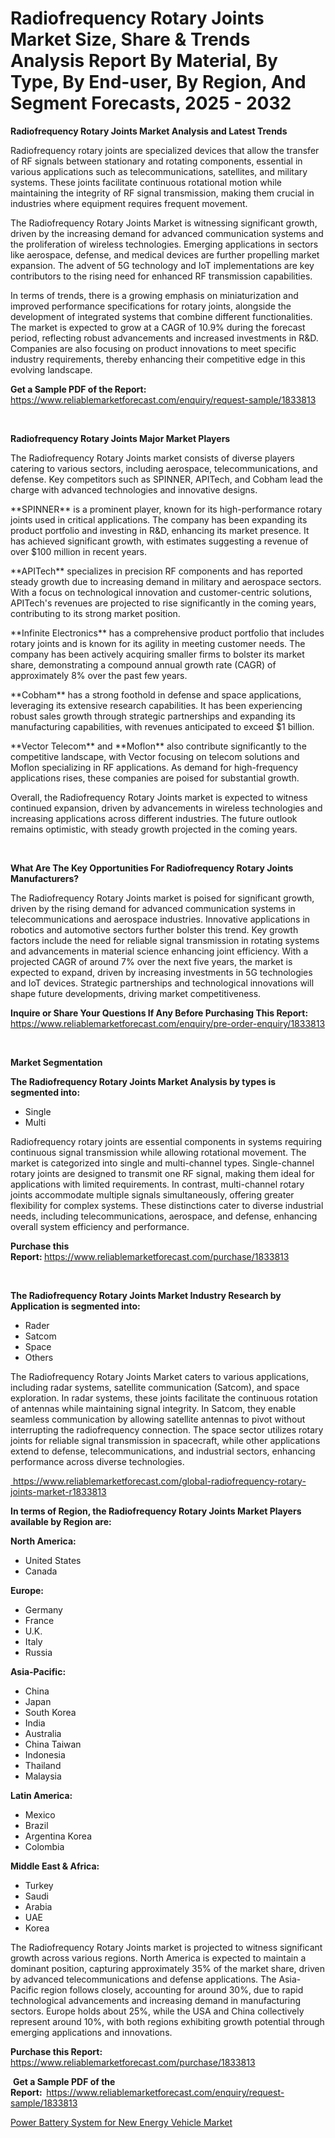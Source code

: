 <p><h1>Radiofrequency Rotary Joints Market Size, Share & Trends Analysis Report By Material, By Type, By End-user, By Region, And Segment Forecasts, 2025 - 2032</h1></p><p><strong>Radiofrequency Rotary Joints Market Analysis and Latest Trends</strong></p>
<p><p>Radiofrequency rotary joints are specialized devices that allow the transfer of RF signals between stationary and rotating components, essential in various applications such as telecommunications, satellites, and military systems. These joints facilitate continuous rotational motion while maintaining the integrity of RF signal transmission, making them crucial in industries where equipment requires frequent movement.</p><p>The Radiofrequency Rotary Joints Market is witnessing significant growth, driven by the increasing demand for advanced communication systems and the proliferation of wireless technologies. Emerging applications in sectors like aerospace, defense, and medical devices are further propelling market expansion. The advent of 5G technology and IoT implementations are key contributors to the rising need for enhanced RF transmission capabilities.</p><p>In terms of trends, there is a growing emphasis on miniaturization and improved performance specifications for rotary joints, alongside the development of integrated systems that combine different functionalities. The market is expected to grow at a CAGR of 10.9% during the forecast period, reflecting robust advancements and increased investments in R&D. Companies are also focusing on product innovations to meet specific industry requirements, thereby enhancing their competitive edge in this evolving landscape.</p></p>
<p><strong>Get a Sample PDF of the Report:&nbsp;</strong> <a href="https://www.reliablemarketforecast.com/enquiry/request-sample/1833813?utm_campaign=3323&utm_medium=2&utm_source=Github&utm_content=ia&utm_term=26032025&utm_id=radiofrequency-rotary-joints">https://www.reliablemarketforecast.com/enquiry/request-sample/1833813</a></p>
<p>&nbsp;</p>
<p><strong>Radiofrequency Rotary Joints Major Market Players</strong></p>
<p><p>The Radiofrequency Rotary Joints market consists of diverse players catering to various sectors, including aerospace, telecommunications, and defense. Key competitors such as SPINNER, APITech, and Cobham lead the charge with advanced technologies and innovative designs.</p><p>**SPINNER** is a prominent player, known for its high-performance rotary joints used in critical applications. The company has been expanding its product portfolio and investing in R&D, enhancing its market presence. It has achieved significant growth, with estimates suggesting a revenue of over $100 million in recent years.</p><p>**APITech** specializes in precision RF components and has reported steady growth due to increasing demand in military and aerospace sectors. With a focus on technological innovation and customer-centric solutions, APITech's revenues are projected to rise significantly in the coming years, contributing to its strong market position.</p><p>**Infinite Electronics** has a comprehensive product portfolio that includes rotary joints and is known for its agility in meeting customer needs. The company has been actively acquiring smaller firms to bolster its market share, demonstrating a compound annual growth rate (CAGR) of approximately 8% over the past few years.</p><p>**Cobham** has a strong foothold in defense and space applications, leveraging its extensive research capabilities. It has been experiencing robust sales growth through strategic partnerships and expanding its manufacturing capabilities, with revenues anticipated to exceed $1 billion.</p><p>**Vector Telecom** and **Moflon** also contribute significantly to the competitive landscape, with Vector focusing on telecom solutions and Moflon specializing in RF applications. As demand for high-frequency applications rises, these companies are poised for substantial growth.</p><p>Overall, the Radiofrequency Rotary Joints market is expected to witness continued expansion, driven by advancements in wireless technologies and increasing applications across different industries. The future outlook remains optimistic, with steady growth projected in the coming years.</p></p>
<p>&nbsp;</p>
<p><strong>What Are The Key Opportunities For Radiofrequency Rotary Joints Manufacturers?</strong></p>
<p><p>The Radiofrequency Rotary Joints market is poised for significant growth, driven by the rising demand for advanced communication systems in telecommunications and aerospace industries. Innovative applications in robotics and automotive sectors further bolster this trend. Key growth factors include the need for reliable signal transmission in rotating systems and advancements in material science enhancing joint efficiency. With a projected CAGR of around 7% over the next five years, the market is expected to expand, driven by increasing investments in 5G technologies and IoT devices. Strategic partnerships and technological innovations will shape future developments, driving market competitiveness.</p></p>
<p><strong>Inquire or Share Your Questions If Any Before Purchasing This Report:</strong> <a href="https://www.reliablemarketforecast.com/enquiry/pre-order-enquiry/1833813?utm_campaign=3323&utm_medium=2&utm_source=Github&utm_content=ia&utm_term=26032025&utm_id=radiofrequency-rotary-joints">https://www.reliablemarketforecast.com/enquiry/pre-order-enquiry/1833813</a></p>
<p>&nbsp;</p>
<p><strong>Market Segmentation</strong></p>
<p><strong>The Radiofrequency Rotary Joints Market Analysis by types is segmented into:</strong></p>
<p><ul><li>Single</li><li>Multi</li></ul></p>
<p><p>Radiofrequency rotary joints are essential components in systems requiring continuous signal transmission while allowing rotational movement. The market is categorized into single and multi-channel types. Single-channel rotary joints are designed to transmit one RF signal, making them ideal for applications with limited requirements. In contrast, multi-channel rotary joints accommodate multiple signals simultaneously, offering greater flexibility for complex systems. These distinctions cater to diverse industrial needs, including telecommunications, aerospace, and defense, enhancing overall system efficiency and performance.</p></p>
<p><strong>Purchase this Report:&nbsp;</strong><a href="https://www.reliablemarketforecast.com/purchase/1833813?utm_campaign=3323&utm_medium=2&utm_source=Github&utm_content=ia&utm_term=26032025&utm_id=radiofrequency-rotary-joints">https://www.reliablemarketforecast.com/purchase/1833813</a></p>
<p>&nbsp;</p>
<p><strong>The Radiofrequency Rotary Joints Market Industry Research by Application is segmented into:</strong></p>
<p><ul><li>Rader</li><li>Satcom</li><li>Space</li><li>Others</li></ul></p>
<p><p>The Radiofrequency Rotary Joints Market caters to various applications, including radar systems, satellite communication (Satcom), and space exploration. In radar systems, these joints facilitate the continuous rotation of antennas while maintaining signal integrity. In Satcom, they enable seamless communication by allowing satellite antennas to pivot without interrupting the radiofrequency connection. The space sector utilizes rotary joints for reliable signal transmission in spacecraft, while other applications extend to defense, telecommunications, and industrial sectors, enhancing performance across diverse technologies.</p></p>
<p><a href="https://www.reliablemarketforecast.com/global-radiofrequency-rotary-joints-market-r1833813?utm_campaign=3323&utm_medium=2&utm_source=Github&utm_content=ia&utm_term=26032025&utm_id=radiofrequency-rotary-joints">&nbsp;https://www.reliablemarketforecast.com/global-radiofrequency-rotary-joints-market-r1833813</a></p>
<p><strong>In terms of Region, the Radiofrequency Rotary Joints Market Players available by Region are:</strong></p>
<p>
    <p> <strong> North America: </strong>
        <ul>
            <li>United States</li>
            <li>Canada</li>
        </ul>
        </p> 
    <p> <strong> Europe: </strong>
        <ul>
            <li>Germany</li>
            <li>France</li>
            <li>U.K.</li>
            <li>Italy</li>
            <li>Russia</li>
        </ul>
        </p> 
    <p> <strong> Asia-Pacific: </strong>
        <ul>
            <li>China</li>
            <li>Japan</li>
            <li>South Korea</li>
            <li>India</li>
            <li>Australia</li>
            <li>China Taiwan</li>
            <li>Indonesia</li>
            <li>Thailand</li>
            <li>Malaysia</li>
        </ul>
        </p> 
    <p> <strong> Latin America: </strong>
        <ul>
            <li>Mexico</li>
            <li>Brazil</li>
            <li>Argentina Korea</li>
            <li>Colombia</li>
        </ul>
        </p> 
    <p> <strong> Middle East & Africa: </strong>
        <ul>
            <li>Turkey</li>
            <li>Saudi</li>
            <li>Arabia</li>
            <li>UAE</li>
            <li>Korea</li>
        </ul>
    </p>
    </p>
<p><p>The Radiofrequency Rotary Joints market is projected to witness significant growth across various regions. North America is expected to maintain a dominant position, capturing approximately 35% of the market share, driven by advanced telecommunications and defense applications. The Asia-Pacific region follows closely, accounting for around 30%, due to rapid technological advancements and increasing demand in manufacturing sectors. Europe holds about 25%, while the USA and China collectively represent around 10%, with both regions exhibiting growth potential through emerging applications and innovations.</p></p>
<p><strong>Purchase this Report: </strong><a href="https://www.reliablemarketforecast.com/purchase/1833813?utm_campaign=3323&utm_medium=2&utm_source=Github&utm_content=ia&utm_term=26032025&utm_id=radiofrequency-rotary-joints">https://www.reliablemarketforecast.com/purchase/1833813</a></p>
<p>&nbsp;<strong>Get a Sample PDF of the Report:&nbsp;&nbsp;</strong><a href="https://www.reliablemarketforecast.com/enquiry/request-sample/1833813?utm_campaign=3323&utm_medium=2&utm_source=Github&utm_content=ia&utm_term=26032025&utm_id=radiofrequency-rotary-joints">https://www.reliablemarketforecast.com/enquiry/request-sample/1833813</a></p>
<p><strong></strong></p>
<p><p><a href="https://github.com/shopovdjondo/Market-Research-Report-List-1/blob/main/power-battery-system-for-new-energy-vehicle-market.md?utm_campaign=3323&utm_medium=2&utm_source=Github&utm_content=ia&utm_term=26032025&utm_id=radiofrequency-rotary-joints">Power Battery System for New Energy Vehicle Market</a></p></p>